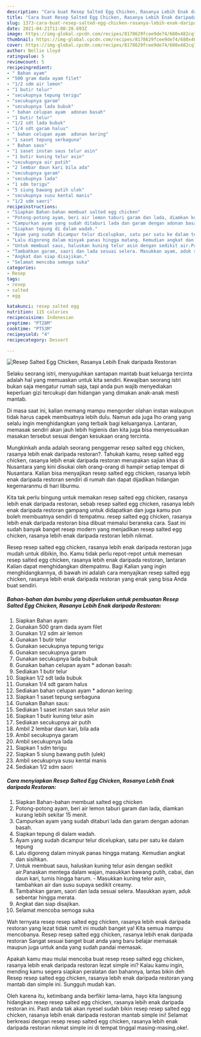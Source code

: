 ```yaml
---
description: "Cara buat Resep Salted Egg Chicken, Rasanya Lebih Enak daripada Restoran Sederhana Untuk Jualan"
title: "Cara buat Resep Salted Egg Chicken, Rasanya Lebih Enak daripada Restoran Sederhana Untuk Jualan"
slug: 1373-cara-buat-resep-salted-egg-chicken-rasanya-lebih-enak-daripada-restoran-sederhana-untuk-jualan
date: 2021-04-21T11:08:28.693Z
image: https://img-global.cpcdn.com/recipes/8178629fcee9de74/680x482cq70/resep-salted-egg-chicken-rasanya-lebih-enak-daripada-restoran-foto-resep-utama.jpg
thumbnail: https://img-global.cpcdn.com/recipes/8178629fcee9de74/680x482cq70/resep-salted-egg-chicken-rasanya-lebih-enak-daripada-restoran-foto-resep-utama.jpg
cover: https://img-global.cpcdn.com/recipes/8178629fcee9de74/680x482cq70/resep-salted-egg-chicken-rasanya-lebih-enak-daripada-restoran-foto-resep-utama.jpg
author: Nellie Lloyd
ratingvalue: 5
reviewcount: 5
recipeingredient:
- " Bahan ayam"
- "500 gram dada ayam filet"
- "1/2 sdm air lemon"
- "1 butir telur"
- "secukupnya tepung terigu"
- "secukupnya garam"
- "secukupnya lada bubuk"
- " bahan celupan ayam  adonan basah"
- "1 butir telur"
- "1/2 sdt lada bubuk"
- "1/4 sdt garam halus"
- " bahan celupan ayam  adonan kering"
- "1 saset tepung serbaguna"
- " Bahan saus"
- "1 saset instan saus telur asin"
- "1 butir kuning telur asin"
- "secukupnya air putih"
- "2 lembar daun kari bila ada"
- "secukupnya garam"
- "secukupnya lada"
- "1 sdm terigu"
- "5 siung bawang putih ulek"
- "secukupnya susu kental manis"
- "1/2 sdm saori"
recipeinstructions:
- "Siapkan Bahan-bahan membuat salted egg chicken"
- "Potong-potong ayam, beri air lemon taburi garam dan lada, diamkan kurang lebih sekitar 15 menit."
- "Campurkan ayam yang sudah ditaburi lada dan garam dengan adonan basah."
- "Siapkan tepung di dalam wadah."
- "Ayam yang sudah dicampur telur dicelupkan, satu per satu ke dalam tepung"
- "Lalu digoreng dalam minyak panas hingga matang. Kemudian angkat dan sisihkan."
- "Untuk membuat saus, haluskan kuning telur asin dengan sedikit air.Panaskan mentega dalam wajan, masukkan bawang putih, cabai, dan daun kari, tumis hingga harum. Masukkan kuning telor asin, tambahkan air dan susu supaya sedikit creamy."
- "Tambahkan garam, saori dan lada sesuai selera. Masukkan ayam, aduk sebentar hingga merata."
- "Angkat dan siap disajikan."
- "Selamat mencoba semoga suka"
categories:
- Resep
tags:
- resep
- salted
- egg

katakunci: resep salted egg 
nutrition: 115 calories
recipecuisine: Indonesian
preptime: "PT28M"
cooktime: "PT53M"
recipeyield: "4"
recipecategory: Dessert

---
```



![Resep Salted Egg Chicken, Rasanya Lebih Enak daripada Restoran](https://img-global.cpcdn.com/recipes/8178629fcee9de74/680x482cq70/resep-salted-egg-chicken-rasanya-lebih-enak-daripada-restoran-foto-resep-utama.jpg)

Selaku seorang istri, menyuguhkan santapan mantab buat keluarga tercinta adalah hal yang memuaskan untuk kita sendiri. Kewajiban seorang istri bukan saja mengatur rumah saja, tapi anda pun wajib menyediakan keperluan gizi tercukupi dan hidangan yang dimakan anak-anak mesti mantab.

Di masa  saat ini, kalian memang mampu mengorder olahan instan walaupun tidak harus capek membuatnya lebih dulu. Namun ada juga lho orang yang selalu ingin menghidangkan yang terbaik bagi keluarganya. Lantaran, memasak sendiri akan jauh lebih higienis dan kita juga bisa menyesuaikan masakan tersebut sesuai dengan kesukaan orang tercinta. 



Mungkinkah anda adalah seorang penggemar resep salted egg chicken, rasanya lebih enak daripada restoran?. Tahukah kamu, resep salted egg chicken, rasanya lebih enak daripada restoran merupakan sajian khas di Nusantara yang kini disukai oleh orang-orang di hampir setiap tempat di Nusantara. Kalian bisa menyajikan resep salted egg chicken, rasanya lebih enak daripada restoran sendiri di rumah dan dapat dijadikan hidangan kegemaranmu di hari liburmu.

Kita tak perlu bingung untuk memakan resep salted egg chicken, rasanya lebih enak daripada restoran, sebab resep salted egg chicken, rasanya lebih enak daripada restoran gampang untuk didapatkan dan juga kamu pun boleh membuatnya sendiri di tempatmu. resep salted egg chicken, rasanya lebih enak daripada restoran bisa dibuat memalui beraneka cara. Saat ini sudah banyak banget resep modern yang menjadikan resep salted egg chicken, rasanya lebih enak daripada restoran lebih nikmat.

Resep resep salted egg chicken, rasanya lebih enak daripada restoran juga mudah untuk dibikin, lho. Kamu tidak perlu repot-repot untuk memesan resep salted egg chicken, rasanya lebih enak daripada restoran, lantaran Kalian dapat menghidangkan ditempatmu. Bagi Kalian yang ingin menghidangkannya, di bawah ini adalah cara menyajikan resep salted egg chicken, rasanya lebih enak daripada restoran yang enak yang bisa Anda buat sendiri.

<!--inarticleads1-->

##### Bahan-bahan dan bumbu yang diperlukan untuk pembuatan Resep Salted Egg Chicken, Rasanya Lebih Enak daripada Restoran:

1. Siapkan  Bahan ayam:
1. Gunakan 500 gram dada ayam filet
1. Gunakan 1/2 sdm air lemon
1. Gunakan 1 butir telur
1. Gunakan secukupnya tepung terigu
1. Gunakan secukupnya garam
1. Gunakan secukupnya lada bubuk
1. Gunakan  bahan celupan ayam * adonan basah:
1. Sediakan 1 butir telur
1. Siapkan 1/2 sdt lada bubuk
1. Gunakan 1/4 sdt garam halus
1. Sediakan  bahan celupan ayam * adonan kering:
1. Siapkan 1 saset tepung serbaguna
1. Gunakan  Bahan saus:
1. Sediakan 1 saset instan saus telur asin
1. Siapkan 1 butir kuning telur asin
1. Sediakan secukupnya air putih
1. Ambil 2 lembar daun kari, bila ada
1. Ambil secukupnya garam
1. Ambil secukupnya lada
1. Siapkan 1 sdm terigu
1. Siapkan 5 siung bawang putih (ulek)
1. Ambil secukupnya susu kental manis
1. Sediakan 1/2 sdm saori




<!--inarticleads2-->

##### Cara menyiapkan Resep Salted Egg Chicken, Rasanya Lebih Enak daripada Restoran:

1. Siapkan Bahan-bahan membuat salted egg chicken
1. Potong-potong ayam, beri air lemon taburi garam dan lada, diamkan kurang lebih sekitar 15 menit.
1. Campurkan ayam yang sudah ditaburi lada dan garam dengan adonan basah.
1. Siapkan tepung di dalam wadah.
1. Ayam yang sudah dicampur telur dicelupkan, satu per satu ke dalam tepung
1. Lalu digoreng dalam minyak panas hingga matang. Kemudian angkat dan sisihkan.
1. Untuk membuat saus, haluskan kuning telur asin dengan sedikit air.Panaskan mentega dalam wajan, masukkan bawang putih, cabai, dan daun kari, tumis hingga harum. - Masukkan kuning telor asin, tambahkan air dan susu supaya sedikit creamy.
1. Tambahkan garam, saori dan lada sesuai selera. Masukkan ayam, aduk sebentar hingga merata.
1. Angkat dan siap disajikan.
1. Selamat mencoba semoga suka




Wah ternyata resep resep salted egg chicken, rasanya lebih enak daripada restoran yang lezat tidak rumit ini mudah banget ya! Kita semua mampu mencobanya. Resep resep salted egg chicken, rasanya lebih enak daripada restoran Sangat sesuai banget buat anda yang baru belajar memasak maupun juga untuk anda yang sudah pandai memasak.

Apakah kamu mau mulai mencoba buat resep resep salted egg chicken, rasanya lebih enak daripada restoran lezat simple ini? Kalau kamu ingin, mending kamu segera siapkan peralatan dan bahannya, lantas bikin deh Resep resep salted egg chicken, rasanya lebih enak daripada restoran yang mantab dan simple ini. Sungguh mudah kan. 

Oleh karena itu, ketimbang anda berfikir lama-lama, hayo kita langsung hidangkan resep resep salted egg chicken, rasanya lebih enak daripada restoran ini. Pasti anda tak akan nyesel sudah bikin resep resep salted egg chicken, rasanya lebih enak daripada restoran mantab simple ini! Selamat berkreasi dengan resep resep salted egg chicken, rasanya lebih enak daripada restoran nikmat simple ini di tempat tinggal masing-masing,oke!.

